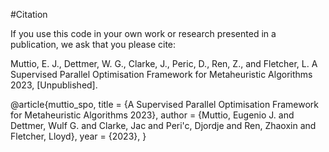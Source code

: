 #Citation

If you use this code in your own work or research presented in a publication, we ask that you please cite:

Muttio, E. J., Dettmer, W. G., Clarke, J., Peric, D., Ren, Z., and Fletcher, L. A Supervised Parallel Optimisation Framework for Metaheuristic Algorithms 2023, [Unpublished].

@article{muttio_spo,
	title = {A Supervised Parallel Optimisation Framework for Metaheuristic Algorithms 2023},
	author = {Muttio, Eugenio J. and Dettmer, Wulf G. and Clarke, Jac and Peri\'c, Djordje and Ren, Zhaoxin and Fletcher, Lloyd},
	year = {2023},
}